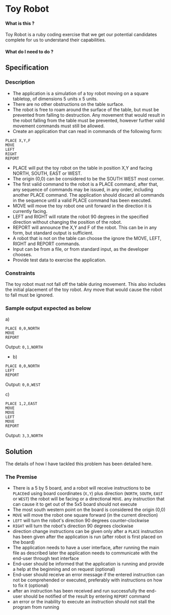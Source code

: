 # Toy Robot

#### What is this ?

Toy Robot is a ruby coding exercise that we get our potential candidates complete for us to understand their capabilities.

#### What do I need to do ?

## Specification

### Description

- The application is a simulation of a toy robot moving on a square tabletop,
  of dimensions 5 units x 5 units.
- There are no other obstructions on the table surface.
- The robot is free to roam around the surface of the table, but must be
  prevented from falling to destruction. Any movement that would result in the
  robot falling from the table must be prevented, however further valid
  movement commands must still be allowed.
- Create an application that can read in commands of the following form:

```
PLACE X,Y,F
MOVE
LEFT
RIGHT
REPORT
```

- PLACE will put the toy robot on the table in position X,Y and facing NORTH,
  SOUTH, EAST or WEST.
- The origin (0,0) can be considered to be the SOUTH WEST most corner.
- The first valid command to the robot is a PLACE command, after that, any
  sequence of commands may be issued, in any order, including another PLACE
  command. The application should discard all commands in the sequence until a
  valid PLACE command has been executed.
- MOVE will move the toy robot one unit forward in the direction it is currently
  facing.
- LEFT and RIGHT will rotate the robot 90 degrees in the specified direction
  without changing the position of the robot.
- REPORT will announce the X,Y and F of the robot. This can be in any form, but
  standard output is sufficient.
- A robot that is not on the table can choose the ignore the MOVE, LEFT, RIGHT
  and REPORT commands.
- Input can be from a file, or from standard input, as the developer chooses.
- Provide test data to exercise the application.

### Constraints

The toy robot must not fall off the table during movement. This also includes
the initial placement of the toy robot. Any move that would cause the robot
to fall must be ignored.

### Sample output expected as below

a)

```
PLACE 0,0,NORTH
MOVE
REPORT
```

Output: `0,1,NORTH`

- b)

```
PLACE 0,0,NORTH
LEFT
REPORT
```

Output: `0,0,WEST`

c)

```
PLACE 1,2,EAST
MOVE
MOVE
LEFT
MOVE
REPORT
```

Output: `3,3,NORTH`

## Solution

The details of how I have tackled this problem has been detailed here.

### The Premise

- There is a 5 by 5 board, and a robot will receive instructions to be `PLACE`ed using board coordinates (`X,Y`) plus direction (`NORTH`, `SOUTH`, `EAST` or `WEST`) the robot will be facing or a directional `MOVE`. any instruction that can cause it to get out of the 5x5 board should not execute
- The most south western point on the board is considered the origin (0,0)
- `MOVE` will move the robot one square forward (in the current direction)
- `LEFT` will turn the robot's direction 90 degrees counter-clockwise
- `RIGHT` will turn the robot's direction 90 degrees clockwise
- direction change instructions can be given only after a `PLACE` instruction has been given after the application is run (after robot is first placed on the board)
- The application needs to have a user interface, after running the main file as described later the application needs to communicate with the end-user through text interface
- End-user should be informed that the application is running and provide a help at the beginning and on request (optional)
- End-user should receive an error message if the entered instruction can not be comprehended or executed, preferably with instructions on how to fix it (optional)
- after an instruction has been received and run successfully the end-user should be notified of the result by entering `REPORT` command
- an error or the inability to execute an instruction should not stall the program from running
